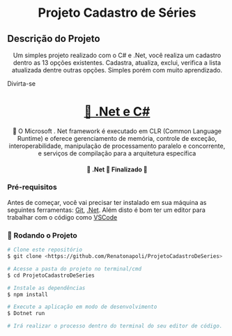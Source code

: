 <h1 align="center">Projeto Cadastro de Séries</h1>

## Descrição do Projeto
<p align="center">Um simples projeto realizado com o C# e .Net, você realiza um cadastro dentro as 13 opções existentes. 
Cadastra, atualiza, exclui, verifica a lista atualizada dentre outras opções. Simples porém com muito aprendizado.

Divirta-se</p>

<h1 align="center">
    <a href="https://pt-br.reactjs.org/">🔗 .Net e C#</a>
</h1>
<p align="center">🚀 O Microsoft . Net framework é executado em CLR (Common Language Runtime) e oferece gerenciamento de 
memória, controle de exceção, interoperabilidade, manipulação de processamento paralelo e concorrente, e serviços de compilação 
para a arquitetura específica</p>

<h4 align="center"> 
	🚧  .Net 🚀 Finalizado  🚧
</h4>

### Pré-requisitos

Antes de começar, você vai precisar ter instalado em sua máquina as seguintes ferramentas:
[Git](https://git-scm.com), [.Net](https://dotnet.microsoft.com/download/dotnet-framework/net472). 
Além disto é bom ter um editor para trabalhar com o código como [VSCode](https://code.visualstudio.com/)

### 🎲 Rodando o Projeto

```bash
# Clone este repositório
$ git clone <https://github.com/Renatonapoli/ProjetoCadastroDeSeries>

# Acesse a pasta do projeto no terminal/cmd
$ cd ProjetoCadastroDeSeries

# Instale as dependências
$ npm install

# Execute a aplicação em modo de desenvolvimento
$ Dotnet run

# Irá realizar o processo dentro do terminal do seu editor de código.
```

